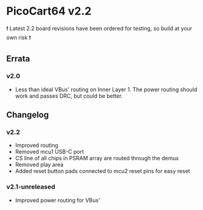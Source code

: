 # PicoCart64 v2.2

:exclamation: Latest 2.2 board revisions have been ordered for testing, so build at your own risk :exclamation:

## Errata

### v2.0
- Less than ideal VBus' routing on Inner Layer 1. The power routing should work and passes DRC, but could be better.


## Changelog

### v2.2
- Improved routing
- Removed mcu1 USB-C port
- CS line of all chips in PSRAM array are routed through the demux
- Removed play area
- Added reset button pads connected to mcu2 reset pins for easy reset

### v2.1-unreleased
- Improved power routing for VBus'

